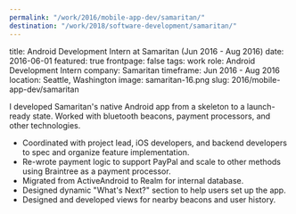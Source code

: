 ```yaml
---
permalink: "/work/2016/mobile-app-dev/samaritan/"
destination: "/work/2018/software-development/samaritan/"
---
```


title: Android Development Intern at Samaritan (Jun 2016 - Aug 2016)
date: 2016-06-01
featured: true
frontpage: false
tags: work
role: Android Development Intern
company: Samaritan
timeframe: Jun 2016 - Aug 2016
location: Seattle, Washington
image: samaritan-16.png
slug: 2016/mobile-app-dev/samaritan

I developed Samaritan's native Android app from a skeleton to a launch-ready state. Worked with bluetooth beacons, payment processors, and other technologies.

- Coordinated with project lead, iOS developers, and backend developers to spec and organize feature implementation.
- Re-wrote payment logic to support PayPal and scale to other methods using Braintree as a payment processor.
- Migrated from ActiveAndroid to Realm for internal database.
- Designed dynamic "What's Next?" section to help users set up the app.
- Designed and developed views for nearby beacons and user history.